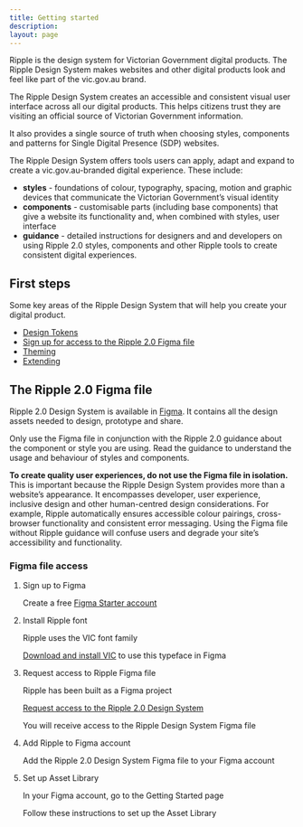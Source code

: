 ```yaml
---
title: Getting started
description:  
layout: page
---
```


Ripple is the design system for Victorian Government digital products. The Ripple Design System makes websites and other digital products look and feel like part of the vic.gov.au brand.

The Ripple Design System creates an accessible and consistent visual user interface across all our digital products. This helps citizens trust they are visiting an official source of Victorian Government information.

It also provides a single source of truth when choosing styles, components and patterns for Single Digital Presence (SDP) websites.

The Ripple Design System offers tools users can apply, adapt and expand to create a vic.gov.au-branded digital experience. These include:

- **styles** - foundations of colour, typography, spacing, motion and graphic devices that communicate the Victorian Government’s visual identity
-  **components** - customisable parts (including base components) that give a website its functionality and, when combined with styles, user interface
-  **guidance** - detailed instructions for designers and and developers on using Ripple 2.0 styles, components and other Ripple tools to create consistent digital experiences.

## First steps 

Some key areas of the Ripple Design System that will help you create your digital product. 

- [Design Tokens](/design-system/design/design-tokens/)
- [Sign up for access to the Ripple 2.0 Figma file](https://www.vic.gov.au/ripple-design-system#request-access-to-the-design-system)
- [Theming](/design-system/design/theming/)
- [Extending](/design-system/design/extending/) 

## The Ripple 2.0 Figma file

Ripple 2.0 Design System is available in [Figma](https://www.figma.com/). It contains all the design assets needed to design, prototype and share.

Only use the Figma file in conjunction with the Ripple 2.0 guidance about the component or style you are using. Read the guidance to understand the usage and behaviour of styles and components.

**To create quality user experiences, do not use the Figma file in isolation.** This is important because the Ripple Design System provides more than a website’s appearance. It encompasses developer, user experience, inclusive design and other human-centred design considerations. For example, Ripple automatically ensures accessible colour pairings, cross-browser functionality and consistent error messaging. Using the Figma file without Ripple guidance will confuse users and degrade your site’s accessibility and functionality.

### Figma file access

1. Sign up to Figma

    Create a free [Figma Starter account](https://www.figma.com/pricing/)

2. Install Ripple font

    Ripple uses the VIC font family

    [Download and install VIC](https://www.vic.gov.au/brand-victoria-fonts) to use this typeface in Figma

3. Request access to Ripple Figma file

    Ripple has been built as a Figma project

    [Request access to the Ripple 2.0 Design System](https://www.vic.gov.au/ripple-design-system#request-access-to-the-design-system)

    You will receive access to the Ripple Design System Figma file 

4. Add Ripple to Figma account

    Add the Ripple 2.0 Design System Figma file to your Figma account

5. Set up Asset Library

    In your Figma account, go to the Getting Started page 

    Follow these instructions to set up the Asset Library
